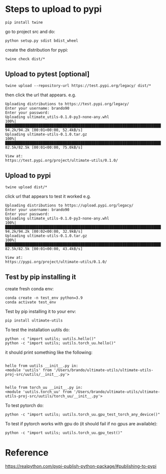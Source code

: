 # Steps to upload to pypi

```angular2html
pip install twine
```

go to project src and do:
```angular2html
python setup.py sdist bdist_wheel
```

create the distribution for pypi:
```angular2html
twine check dist/*
```

## Upload to pytest [optional]

```angular2html
twine upload --repository-url https://test.pypi.org/legacy/ dist/*
```
then click the url that appears. e.g.
```angular2html
Uploading distributions to https://test.pypi.org/legacy/
Enter your username: brando90
Enter your password: 
Uploading ultimate_utils-0.1.0-py3-none-any.whl
100%|██████████████████████████████████████████████████████████████████████████████████████████████████████████████████████████████████████████████████████████████████████████████████████████████████████████████████████████████████████████████████████████████████████████████████████████████████████████████████████████████████████████████████████████████████████████████████████| 94.2k/94.2k [00:01<00:00, 52.4kB/s]
Uploading ultimate-utils-0.1.0.tar.gz
100%|██████████████████████████████████████████████████████████████████████████████████████████████████████████████████████████████████████████████████████████████████████████████████████████████████████████████████████████████████████████████████████████████████████████████████████████████████████████████████████████████████████████████████████████████████████████████████████| 82.5k/82.5k [00:01<00:00, 75.0kB/s]

View at:
https://test.pypi.org/project/ultimate-utils/0.1.0/
```

## Upload to pypi

```angular2html
twine upload dist/*
```
click url that appears to test it worked e.g.
```angular2html
Uploading distributions to https://upload.pypi.org/legacy/
Enter your username: brando90
Enter your password: 
Uploading ultimate_utils-0.1.0-py3-none-any.whl
100%|██████████████████████████████████████████████████████████████████████████████████████████████████████████████████████████████████████████████████████████████████████████████████████████████████████████████████████████████████████████████████████████████████████████████████████████████████████████████████████████████████████████████████████████████████████████████████████| 94.2k/94.2k [00:02<00:00, 32.9kB/s]
Uploading ultimate-utils-0.1.0.tar.gz
100%|██████████████████████████████████████████████████████████████████████████████████████████████████████████████████████████████████████████████████████████████████████████████████████████████████████████████████████████████████████████████████████████████████████████████████████████████████████████████████████████████████████████████████████████████████████████████████████| 82.5k/82.5k [00:01<00:00, 43.4kB/s]

View at:
https://pypi.org/project/ultimate-utils/0.1.0/
```

## Test by pip installing it

create fresh conda env:
```angular2html
conda create -n test_env python=3.9
conda activate test_env
```

Test by pip installing it to your env:
```angular2html
pip install ultimate-utils
```

To test the installation uutils do:

```
python -c "import uutils; uutils.hello()"
python -c "import uutils; uutils.torch_uu.hello()"
```

it should print something like the following:

```

hello from uutils __init__.py in:
<module 'uutils' from '/Users/brando/ultimate-utils/ultimate-utils-proj-src/uutils/__init__.py'>


hello from torch_uu __init__.py in:
<module 'uutils.torch_uu' from '/Users/brando/ultimate-utils/ultimate-utils-proj-src/uutils/torch_uu/__init__.py'>

```

To test pytorch do:
```
python -c "import uutils; uutils.torch_uu.gpu_test_torch_any_device()"
```
To test if pytorch works with gpu do (it should fail if no gpus are available):
```
python -c "import uutils; uutils.torch_uu.gpu_test()"
```

# Reference

https://realpython.com/pypi-publish-python-package/#publishing-to-pypi